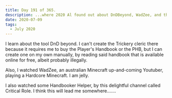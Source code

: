 ```yaml
---
title: Day 191 of 365.
description: ...where 2020 Al found out about DnDBeyond, WadZee, and the Handbooker Helper by Critical Role.
date: 2020-07-09
tags:
  - July 2020
---
```


I learn about the tool DnD beyond. I can't create the Trickery cleric there because it requires me to buy the Player's Handbook or the PHB, but I can create one on my own manually, by reading said handbook that is available online for free, albeit probably illegally.

Also, I watched WadZee, an australian Minecraft up-and-coming Youtuber, playing a Hardcore Minecraft. I am jelly.

I also watched some Handbooker Helper, by this delightful channel called Critical Role. I think this will lead me somewhere.......